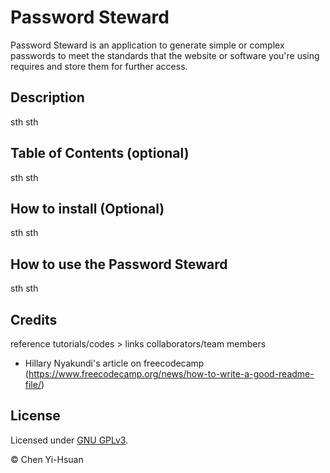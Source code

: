 # Password Steward

Password Steward is an application to generate simple or complex passwords to meet the standards that the website or software you're using requires and store them for further access.



## Description

sth sth


## Table of Contents (optional)

sth sth


## How to install (Optional)

sth sth


## How to use the Password Steward

sth sth


## Credits

reference tutorials/codes > links
collaborators/team members

* Hillary Nyakundi's article on freecodecamp (https://www.freecodecamp.org/news/how-to-write-a-good-readme-file/)


## License

Licensed under [GNU GPLv3](LICENSE).

&copy; Chen Yi-Hsuan